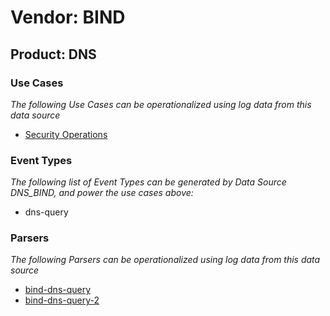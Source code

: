 Vendor: BIND
============
Product: DNS
------------

### Use Cases

_The following Use Cases can be operationalized using log data from this data source_

* [Security Operations](usecase_security_operations.md)


### Event Types

_The following list of Event Types can be generated by Data Source DNS_BIND, and power the use cases above:_

- dns-query


### Parsers

_The following Parsers can be operationalized using log data from this data source_

* [bind-dns-query](parserContent_bind-dns-query.md)
* [bind-dns-query-2](parserContent_bind-dns-query-2.md)
